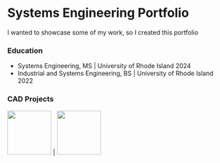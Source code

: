 # Systems Engineering Portfolio

I wanted to showcase some of my work, so I created this portfolio

### Education
* Systems Engineering, MS | University of Rhode Island 2024
* Industrial and Systems Engineering, BS | University of Rhode Island 2022


### CAD Projects
<img src="images/ardu_case.png" width=100> | <img src="images/ardu_case_populated.png" width=100>